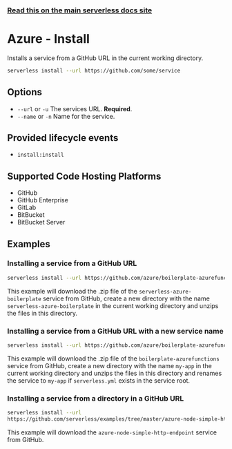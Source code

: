 <!--
title: Serverless Framework Commands - Azure Functions - Install
menuText: install
menuOrder: 2
description: Install pre-written Azure Functions Functions, Events and Resources with the Serverless Framework
layout: Doc
-->

<!-- DOCS-SITE-LINK:START automatically generated  -->

### [Read this on the main serverless docs site](https://www.serverless.com/framework/docs/providers/azure/cli-reference/install)

<!-- DOCS-SITE-LINK:END -->

# Azure - Install

Installs a service from a GitHub URL in the current working directory.

```bash
serverless install --url https://github.com/some/service
```

## Options

- `--url` or `-u` The services URL. **Required**.
- `--name` or `-n` Name for the service.

## Provided lifecycle events

- `install:install`

## Supported Code Hosting Platforms

- GitHub
- GitHub Enterprise
- GitLab
- BitBucket
- BitBucket Server

## Examples

### Installing a service from a GitHub URL

```bash
serverless install --url https://github.com/azure/boilerplate-azurefunctions
```

This example will download the .zip file of the `serverless-azure-boilerplate`
service from GitHub, create a new directory with the name
`serverless-azure-boilerplate` in the current working directory and unzips the
files in this
directory.

### Installing a service from a GitHub URL with a new service name

```bash
serverless install --url https://github.com/azure/boilerplate-azurefunctions --name my-app
```

This example will download the .zip file of the `boilerplate-azurefunctions`
service from GitHub, create a new directory with the name `my-app` in the current
working directory and unzips the files in this directory and renames the service
to `my-app` if `serverless.yml` exists in the service root.

### Installing a service from a directory in a GitHub URL

```bash
serverless install --url
https://github.com/serverless/examples/tree/master/azure-node-simple-http-endpoint
```

This example will download the `azure-node-simple-http-endpoint` service from
GitHub.
